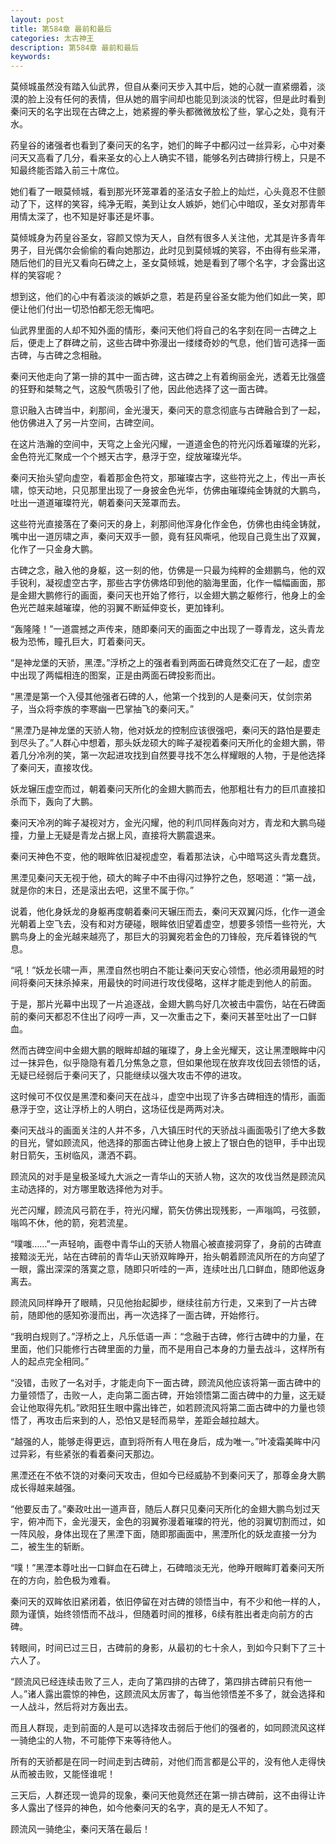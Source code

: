 ```yaml
---
layout: post
title: 第584章 最前和最后
categories: 太古神王
description: 第584章 最前和最后
keywords:
---
```


莫倾城虽然没有踏入仙武界，但自从秦问天步入其中后，她的心就一直紧绷着，淡漠的脸上没有任何的表情，但从她的眉宇间却也能见到淡淡的忧容，但是此时看到秦问天的名字出现在古碑之上，她紧握的拳头都微微放松了些，掌心之处，竟有汗水。

药皇谷的诸强者也看到了秦问天的名字，她们的眸子中都闪过一丝异彩，心中对秦问天又高看了几分，看来圣女的心上人确实不错，能够名列古碑排行榜上，只是不知最终能否踏入前三十席位。

她们看了一眼莫倾城，看到那光环笼罩着的圣洁女子脸上的灿烂，心头竟忍不住颤动了下，这样的笑容，纯净无暇，美到让女人嫉妒，她们心中暗叹，圣女对那青年用情太深了，也不知是好事还是坏事。

莫倾城身为药皇谷圣女，容颜又惊为天人，自然有很多人关注他，尤其是许多青年男子，目光偶尔会偷偷的看向她那边，此时见到莫倾城的笑容，不由得有些呆滞，随后他们的目光又看向石碑之上，圣女莫倾城，她是看到了哪个名字，才会露出这样的笑容呢？

想到这，他们的心中有着淡淡的嫉妒之意，若是药皇谷圣女能为他们如此一笑，即便让他们付出一切恐怕都无怨无悔吧。

仙武界里面的人却不知外面的情形，秦问天他们将自己的名字刻在同一古碑之上后，便走上了群碑之前，这些古碑中弥漫出一缕缕奇妙的气息，他们皆可选择一面古碑，与古碑之念相融。

秦问天他走向了第一排的其中一面古碑，这古碑之上有着绚丽金光，透着无比强盛的狂野和桀骜之气，这股气质吸引了他，因此他选择了这一面古碑。

意识融入古碑当中，刹那间，金光漫天，秦问天的意念彻底与古碑融合到了一起，他仿佛进入了另一片空间，古碑空间。

在这片浩瀚的空间中，天穹之上金光闪耀，一道道金色的符光闪烁着璀璨的光彩，金色符光汇聚成一个个撼天古字，悬浮于空，绽放璀璨光华。

秦问天抬头望向虚空，看着那金色符文，那璀璨古字，这些符光之上，传出一声长啸，惊天动地，只见那里出现了一身披金色光华，仿佛由璀璨纯金铸就的大鹏鸟，吐出一道道璀璨符光，朝着秦问天笼罩而去。

这些符光直接落在了秦问天的身上，刹那间他浑身化作金色，仿佛也由纯金铸就，嘴中出一道厉啸之声，秦问天双手一颤，竟有狂风嘶吼，他现自己竟生出了双翼，化作了一只金身大鹏。

古碑之念，融入他的身躯，这一刻的他，仿佛是一只最为纯粹的金翅鹏鸟，他的双手锐利，凝视虚空古字，那些古字仿佛烙印到他的脑海里面，化作一幅幅画面，那是金翅大鹏修行的画面，秦问天也开始了修行，以金翅大鹏之躯修行，他身上的金色光芒越来越璀璨，他的羽翼不断延伸变长，更加锋利。

“轰隆隆！”一道震撼之声传来，随即秦问天的画面之中出现了一尊青龙，这头青龙极为恐怖，瞳孔巨大，盯着秦问天。

“是神龙堡的天骄，黑湮。”浮桥之上的强者看到两面石碑竟然交汇在了一起，虚空中出现了两幅相连的图案，正是由两面石碑投影而出。

“黑湮是第一个入侵其他强者石碑的人，他第一个找到的人是秦问天，仗剑宗弟子，当众将李族的李寒幽一巴掌抽飞的秦问天。”

“黑湮乃是神龙堡的天骄人物，他对妖龙的控制应该很强吧，秦问天的路怕是要走到尽头了。”人群心中想着，那头妖龙硕大的眸子凝视着秦问天所化的金翅大鹏，带着几分冷冽的笑，第一次起进攻找到自然要寻找不怎么样耀眼的人物，于是他选择了秦问天，直接攻伐。

妖龙辗压虚空而过，朝着秦问天所化的金翅大鹏而去，他那粗壮有力的巨爪直接扣杀而下，轰向了大鹏。

秦问天冷冽的眸子凝视对方，金光闪耀，他的利爪同样轰向对方，青龙和大鹏鸟碰撞，力量上无疑是青龙占据上风，直接将大鹏震退来。

秦问天神色不变，他的眼眸依旧凝视虚空，看着那法诀，心中暗骂这头青龙蠢货。

黑湮见秦问天无视于他，硕大的眸子中不由得闪过狰狞之色，怒喝道：“第一战，就是你的末日，还是滚出去吧，这里不属于你。”

说着，他化身妖龙的身躯再度朝着秦问天辗压而去，秦问天双翼闪烁，化作一道金光朝着上空飞去，没有和对方硬碰，眼眸依旧望着虚空，想要多领悟一些符光，大鹏鸟身上的金光越来越亮了，那巨大的羽翼宛若金色的刀锋般，充斥着锋锐的气息。

“吼！”妖龙长啸一声，黑湮自然也明白不能让秦问天安心领悟，他必须用最短的时间将秦问天抹杀掉来，用最快的时间进行攻伐侵略，这样才能走到他人的前面。

于是，那片光幕中出现了一片追逐战，金翅大鹏鸟好几次被击中震伤，站在石碑面前的秦问天都忍不住出了闷哼一声，又一次重击之下，秦问天甚至吐出了一口鲜血。

然而古碑空间中金翅大鹏的眼眸却越的璀璨了，身上金光耀天，这让黑湮眼眸中闪过一抹异色，似乎隐隐有着几分焦急之意，但如果他现在放弃攻伐回去领悟的话，无疑已经弱后于秦问天了，只能继续以强大攻击不停的进攻。

这时候可不仅仅是黑湮和秦问天在战斗，虚空中出现了许多古碑相连的情形，画面悬浮于空，这让浮桥上的人明白，这场征伐是两两对决。

秦问天战斗的画面关注的人并不多，八大镇压时代的天骄战斗画面吸引了绝大多数的目光，譬如顾流风，他选择的那面古碑让他身上披上了银白色的铠甲，手中出现射日箭矢，玉树临风，潇洒不羁。

顾流风的对手是皇极圣域九大派之一青华山的天骄人物，这次的攻伐当然是顾流风主动选择的，对方哪里敢选择他为对手。

光芒闪耀，顾流风弓箭在手，符光闪耀，箭矢仿佛出现残影，一声嗡鸣，弓弦颤，嗡鸣不休，他的箭，宛若流星。

“噗嗤……”一声轻响，画卷中青华山的天骄人物眉心被直接洞穿了，身前的古碑直接黯淡无光，站在古碑前的青华山天骄双眸睁开，抬头朝着顾流风所在的方向望了一眼，露出深深的落寞之意，随即只听哇的一声，连续吐出几口鲜血，随即他返身离去。

顾流风同样睁开了眼睛，只见他抬起脚步，继续往前方行走，又来到了一片古碑前，随即他的感知弥漫而出，再一次选择了一面古碑，开始修行。

“我明白规则了。”浮桥之上，凡乐低语一声：“念融于古碑，修行古碑中的力量，在里面，他们只能修行古碑里面的力量，而不是用自己本身的力量去战斗，这样所有人的起点完全相同。”

“没错，击败了一名对手，才能走向下一面古碑，顾流风他应该将第一面古碑中的力量领悟了，击败一人，走向第二面古碑，开始领悟第二面古碑中的力量，这无疑会让他取得先机。”欧阳狂生眼中露出锋芒，如若顾流风将第二面古碑中的力量也领悟了，再攻击后来到的人，恐怕又是轻而易举，差距会越拉越大。

“越强的人，能够走得更远，直到将所有人甩在身后，成为唯一。”叶凌霜美眸中闪过异彩，有些紧张的看着秦问天那边。

黑湮还在不依不饶的对秦问天攻击，但如今已经威胁不到秦问天了，那尊金身大鹏成长得越来越强。

“他要反击了。”秦政吐出一道声音，随后人群只见秦问天所化的金翅大鹏鸟划过天宇，俯冲而下，金光漫天，金色的羽翼弥漫着璀璨的符光，他的羽翼切割而过，如一阵风般，身体出现在了黑湮下面，随即那画面中，黑湮所化的妖龙直接一分为二，被生生的斩断。

“噗！”黑湮本尊吐出一口鲜血在石碑上，石碑暗淡无光，他睁开眼眸盯着秦问天所在的方向，脸色极为难看。

秦问天的双眸依旧紧闭着，依旧停留在对古碑的领悟当中，有不少和他一样的人，颇为谨慎，始终领悟而不战斗，但随着时间的推移，6续有胜出者走向前方的古碑。

转眼间，时间已过三日，古碑前的身影，从最初的七十余人，到如今只剩下了三十六人了。

“顾流风已经连续击败了三人，走向了第四排的古碑了，第四排古碑前只有他一人。”诸人露出震惊的神色，这顾流风太厉害了，每当他领悟差不多了，就会选择和一人战斗，然后将对方轰出去。

而且人群现，走到前面的人是可以选择攻击弱后于他们的强者的，如同顾流风这样一骑绝尘的人物，不可能停下来等待他人。

所有的天骄都是在同一时间走到古碑前，对他们而言都是公平的，没有他人走得快从而被击败，又能怪谁呢！

三天后，人群还现一诡异的现象，秦问天他竟然还在第一排古碑前，这不由得让许多人露出了怪异的神色，如今他秦问天的名字，真的是无人不知了。

顾流风一骑绝尘，秦问天落在最后！
